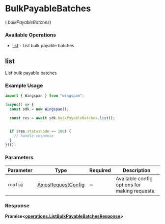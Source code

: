 # BulkPayableBatches
(*.bulkPayableBatches*)

### Available Operations

* [list](#list) - List bulk payable batches

## list

List bulk payable batches

### Example Usage

```typescript
import { Wingspan } from "wingspan";

(async() => {
  const sdk = new Wingspan();

  const res = await sdk.bulkPayableBatches.list();


  if (res.statusCode == 200) {
    // handle response
  }
})();
```

### Parameters

| Parameter                                                    | Type                                                         | Required                                                     | Description                                                  |
| ------------------------------------------------------------ | ------------------------------------------------------------ | ------------------------------------------------------------ | ------------------------------------------------------------ |
| `config`                                                     | [AxiosRequestConfig](https://axios-http.com/docs/req_config) | :heavy_minus_sign:                                           | Available config options for making requests.                |


### Response

**Promise<[operations.ListBulkPayableBatchesResponse](../../models/operations/listbulkpayablebatchesresponse.md)>**

